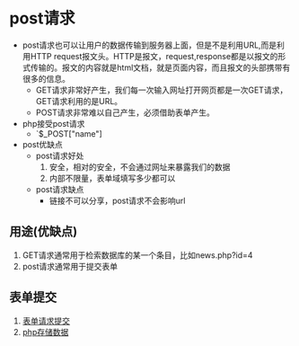 # post请求
* post请求也可以让用户的数据传输到服务器上面，但是不是利用URL,而是利用HTTP request报文头。HTTP是报文，request,response都是以报文的形式传输的。报文的内容就是html文档，就是页面内容，而且报文的头部携带有很多的信息。
    * GET请求非常好产生，我们每一次输入网址打开网页都是一次GET请求，GET请求利用的是URL。
    * POST请求非常难以自己产生，必须借助表单产生。
* php接受post请求
    * `$_POST["name"]
* post优缺点
    * post请求好处
        1. 安全，相对的安全，不会通过网址来暴露我们的数据
        2. 内部不限量，表单域填写多少都可以
    * post请求缺点
        * 链接不可以分享，post请求不会影响url
        
## 用途(优缺点)
1. GET请求通常用于检索数据库的某一个条目，比如news.php?id=4
2. post请求通常用于提交表单    

## 表单提交
1. [表单请求提交](file/01_survey.html)
2. [php存储数据](file/02_getResponse.php)





